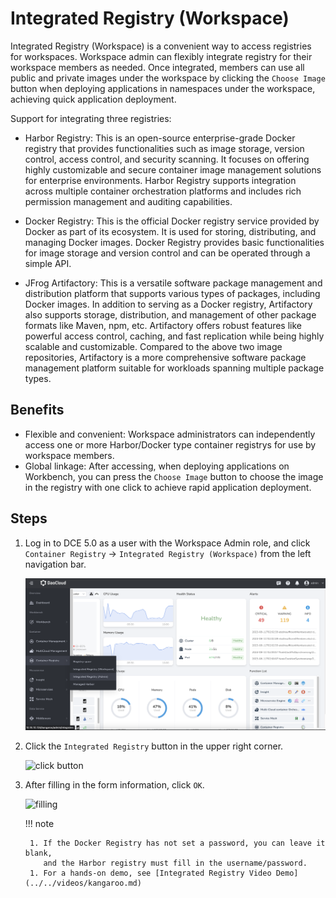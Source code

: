 # Integrated Registry (Workspace)

Integrated Registry (Workspace) is a convenient way to access registries for workspaces.
Workspace admin can flexibly integrate registry for their workspace members as needed.
Once integrated, members can use all public and private images under the workspace by
clicking the `Choose Image` button when deploying applications in namespaces under the
workspace, achieving quick application deployment.

Support for integrating three registries:

- Harbor Registry: This is an open-source enterprise-grade Docker registry
  that provides functionalities such as image storage, version control, access control,
  and security scanning. It focuses on offering highly customizable and secure container image
  management solutions for enterprise environments. Harbor Registry supports integration across
  multiple container orchestration platforms and includes rich permission management and
  auditing capabilities.

- Docker Registry: This is the official Docker registry service provided by Docker
  as part of its ecosystem. It is used for storing, distributing, and managing Docker images.
  Docker Registry provides basic functionalities for image storage and version control and
  can be operated through a simple API.

- JFrog Artifactory: This is a versatile software package management and distribution platform
  that supports various types of packages, including Docker images. In addition to serving as
  a Docker registry, Artifactory also supports storage, distribution, and management
  of other package formats like Maven, npm, etc. Artifactory offers robust features like powerful
  access control, caching, and fast replication while being highly scalable and customizable.
  Compared to the above two image repositories, Artifactory is a more comprehensive software package
  management platform suitable for workloads spanning multiple package types.

## Benefits

- Flexible and convenient: Workspace administrators can independently access one or more
  Harbor/Docker type container registrys for use by workspace members.
- Global linkage: After accessing, when deploying applications on Workbench,
  you can press the `Choose Image` button to choose the image in the registry with one click to achieve rapid application deployment.

## Steps

1. Log in to DCE 5.0 as a user with the Workspace Admin role, and click `Container Registry` -> `Integrated Registry (Workspace)` from the left navigation bar.

    ![Integrated Registry (Workspace)](../images/integrated01.png)

1. Click the `Integrated Registry` button in the upper right corner.

    ![click button](https://docs.daocloud.io/daocloud-docs-images/docs/en/docs/kangaroo/images/inte-ws01.png)

1. After filling in the form information, click `OK`.

    ![filling](https://docs.daocloud.io/daocloud-docs-images/docs/en/docs/kangaroo/images/inte-ws02.png)

    !!! note

        1. If the Docker Registry has not set a password, you can leave it blank,
           and the Harbor registry must fill in the username/password.
        1. For a hands-on demo, see [Integrated Registry Video Demo](../../videos/kangaroo.md)
